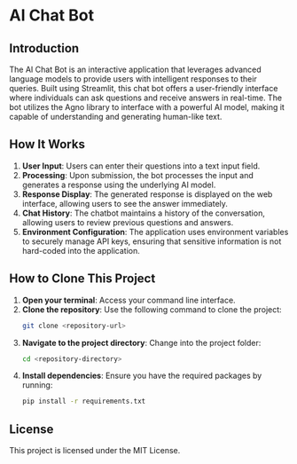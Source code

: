 # AI Chat Bot

## Introduction
The AI Chat Bot is an interactive application that leverages advanced language models to provide users with intelligent responses to their queries. 
Built using Streamlit, this chat bot offers a user-friendly interface where individuals can ask questions and receive answers in real-time. 
The bot utilizes the Agno library to interface with a powerful AI model, making it capable of understanding and generating human-like text.

## How It Works
1. **User Input**: Users can enter their questions into a text input field.
2. **Processing**: Upon submission, the bot processes the input and generates a response using the underlying AI model.
3. **Response Display**: The generated response is displayed on the web interface, allowing users to see the answer immediately.
4. **Chat History**: The chatbot maintains a history of the conversation, allowing users to review previous questions and answers.
5. **Environment Configuration**: The application uses environment variables to securely manage API keys, ensuring that sensitive information is not hard-coded into the application.

## How to Clone This Project
1. **Open your terminal**: Access your command line interface.
2. **Clone the repository**: Use the following command to clone the project:
   ```bash
   git clone <repository-url>
   ```
3. **Navigate to the project directory**: Change into the project folder:
   ```bash
   cd <repository-directory>
   ```
4. **Install dependencies**: Ensure you have the required packages by running:
   ```bash
   pip install -r requirements.txt
   ```

## License
This project is licensed under the MIT License.
